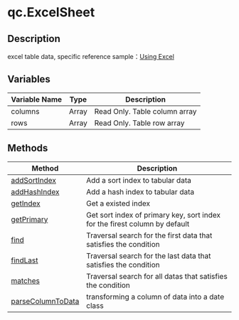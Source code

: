 # qc.ExcelSheet

## Description
excel table data, specific reference sample：[Using Excel](http://docs.qiciengine.com/manual/Excel/index.html)

## Variables
| Variable Name       | Type   |    Description        |
| ------------- | ------------- | -------------|
| columns |Array | Read Only. Table column array |
| rows | Array | Read Only. Table row array |

## Methods
| Method | Description |
| ------------- |-------------|
| [addSortIndex](ExcelSheet_addSortIndex.md) | Add a sort index to tabular data     |
| [addHashIndex](ExcelSheet_addHashIndex.md) |  Add a hash index to tabular data |
| [getIndex](ExcelSheet_getIndex.md) | Get a existed index |
| [getPrimary](ExcelSheet_getPrimary.md) | Get sort index of primary key, sort index for the firest column by default |
| [find](ExcelSheet_find.md) | Traversal search for the first data that satisfies the condition |
| [findLast](ExcelSheet_findLast.md) | Traversal search for the last data that satisfies the condition |
| [matches](ExcelSheet_matches.md) | Traversal search for all datas that satisfies the condition |
| [parseColumnToData](ExcelSheet_parseColumnToData.md) | transforming a column of data into a date class |
